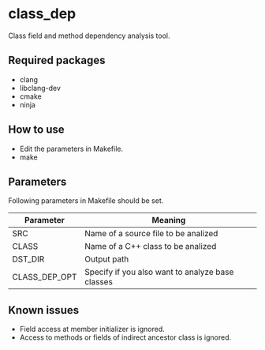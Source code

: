 # class\_dep
Class field and method dependency analysis tool.

## Required packages

- clang
- libclang-dev
- cmake
- ninja

## How to use

+ Edit the parameters in Makefile.
+ make

## Parameters

Following parameters in Makefile should be set.

|  Parameter       |  Meaning  |
| ----             | ---- |
|  SRC             |  Name of a source file to be analized  |
|  CLASS           |  Name of a C++ class to be analized  |
|  DST\_DIR          |  Output path  |
|  CLASS\_DEP\_OPT |  Specify if you also want to analyze base classes |

## Known issues

- Field access at member initializer is ignored.
- Access to methods or fields of indirect ancestor class is ignored.

